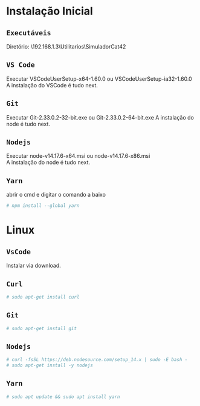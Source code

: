 # Instalação Inicial

## `Executáveis`

Diretório: \\192.168.1.3\Utilitarios\SimuladorCat42

## `VS Code`

Executar  VSCodeUserSetup-x64-1.60.0 ou VSCodeUserSetup-ia32-1.60.0 \
A instalação do VSCode é tudo next. 

## `Git`

Executar Git-2.33.0.2-32-bit.exe ou Git-2.33.0.2-64-bit.exe
A instalação do node é tudo next.

## `Nodejs`

Executar node-v14.17.6-x64.msi ou node-v14.17.6-x86.msi \
A instalação do node é tudo next. 

## `Yarn`

abrir o cmd e digitar o comando a baixo

```sh
# npm install --global yarn
```

# Linux

## `VsCode`

Instalar via download.

## `Curl`

```sh
# sudo apt-get install curl
```

## `Git`

```sh
# sudo apt-get install git
```

## `Nodejs`

```sh
# curl -fsSL https://deb.nodesource.com/setup_14.x | sudo -E bash -
# sudo apt-get install -y nodejs
```

## `Yarn`

```sh
# sudo apt update && sudo apt install yarn
```
